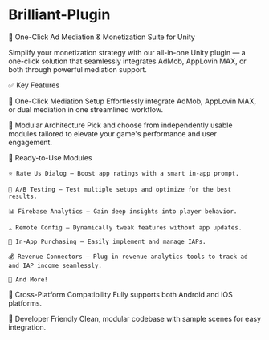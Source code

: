 
# Brilliant-Plugin
🚀 One-Click Ad Mediation & Monetization Suite for Unity

Simplify your monetization strategy with our all-in-one Unity plugin — a one-click solution that seamlessly integrates AdMob, AppLovin MAX, or both through powerful mediation support.

✅ Key Features

🔹 One-Click Mediation Setup
Effortlessly integrate AdMob, AppLovin MAX, or dual mediation in one streamlined workflow.

🔹 Modular Architecture
Pick and choose from independently usable modules tailored to elevate your game's performance and user engagement.

🔹 Ready-to-Use Modules

    ⭐ Rate Us Dialog – Boost app ratings with a smart in-app prompt.

    🔄 A/B Testing – Test multiple setups and optimize for the best results.

    📊 Firebase Analytics – Gain deep insights into player behavior.

    ☁️ Remote Config – Dynamically tweak features without app updates.

    🛒 In-App Purchasing – Easily implement and manage IAPs.

    💰 Revenue Connectors – Plug in revenue analytics tools to track ad and IAP income seamlessly.

    🧩 And More!

🔹 Cross-Platform Compatibility
Fully supports both Android and iOS platforms.

🔹 Developer Friendly
Clean, modular codebase with sample scenes for easy integration.
